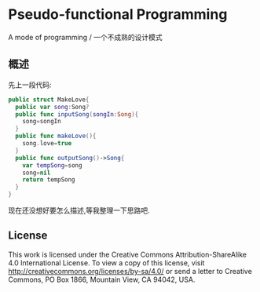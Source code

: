 # Pseudo-functional Programming
A mode of programming / 一个不成熟的设计模式
## 概述
先上一段代码:
```swift
public struct MakeLove{
  public var song:Song?
  public func inputSong(songIn:Song){
    song=songIn
  }
  public func makeLove(){
    song.love=true
  }
  public func outputSong()->Song{
    var tempSong=song
    song=nil
    return tempSong
  }
}
```
现在还没想好要怎么描述,等我整理一下思路吧.
## License
This work is licensed under the Creative Commons Attribution-ShareAlike 4.0 International License. To view a copy of this license, visit http://creativecommons.org/licenses/by-sa/4.0/ or send a letter to Creative Commons, PO Box 1866, Mountain View, CA 94042, USA.
